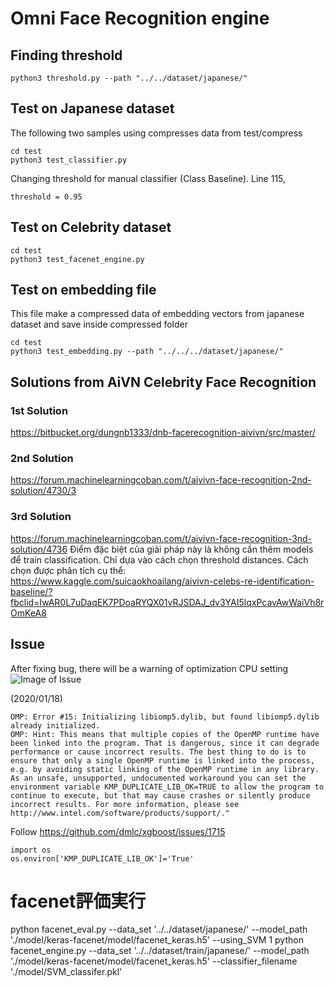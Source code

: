 # Omni Face Recognition engine

## Finding threshold 
```
python3 threshold.py --path "../../dataset/japanese/"
```

## Test on Japanese dataset
The following two samples using compresses data from test/compress

```
cd test 
python3 test_classifier.py
```
Changing threshold for manual classifier (Class Baseline). Line 115, 
```
threshold = 0.95
```

## Test on Celebrity dataset
```
cd test 
python3 test_facenet_engine.py
```

## Test on embedding file
This file make a compressed data of embedding vectors from japanese dataset and save inside compressed folder
```
cd test
python3 test_embedding.py --path "../../../dataset/japanese/"
```


## Solutions from AiVN Celebrity Face Recognition 
### 1st Solution 
https://bitbucket.org/dungnb1333/dnb-facerecognition-aivivn/src/master/

### 2nd Solution 
https://forum.machinelearningcoban.com/t/aivivn-face-recognition-2nd-solution/4730/3

### 3rd Solution 
https://forum.machinelearningcoban.com/t/aivivn-face-recognition-3nd-solution/4736
Điểm đặc biệt của giải pháp này là không cần thêm models để train classification. Chỉ dựa vào cách chọn threshold distances. Cách chọn được phân tích cụ thể: \
https://www.kaggle.com/suicaokhoailang/aivivn-celebs-re-identification-baseline/?fbclid=IwAR0L7uDaqEK7PDoaRYQX01vRJSDAJ_dv3YAI5lqxPcavAwWaiVh8rOmKeA8

## Issue
After fixing bug, there will be a warning of optimization CPU setting
![Image of Issue](https://i.ibb.co/K5BnGY5/Screen-Shot-2020-01-31-at-13-04-49.png)

(2020/01/18)
```
OMP: Error #15: Initializing libiomp5.dylib, but found libiomp5.dylib already initialized.
OMP: Hint: This means that multiple copies of the OpenMP runtime have been linked into the program. That is dangerous, since it can degrade performance or cause incorrect results. The best thing to do is to ensure that only a single OpenMP runtime is linked into the process, e.g. by avoiding static linking of the OpenMP runtime in any library. As an unsafe, unsupported, undocumented workaround you can set the environment variable KMP_DUPLICATE_LIB_OK=TRUE to allow the program to continue to execute, but that may cause crashes or silently produce incorrect results. For more information, please see http://www.intel.com/software/products/support/."
```

Follow https://github.com/dmlc/xgboost/issues/1715
```
import os 
os.environ['KMP_DUPLICATE_LIB_OK']='True'
```

# facenet評価実行
python facenet_eval.py --data_set '../../dataset/japanese/' --model_path './model/keras-facenet/model/facenet_keras.h5' --using_SVM 1
python facenet_engine.py --data_set '../../dataset/train/japanese/' --model_path './model/keras-facenet/model/facenet_keras.h5' --classifier_filename './model/SVM_classifer.pkl'
